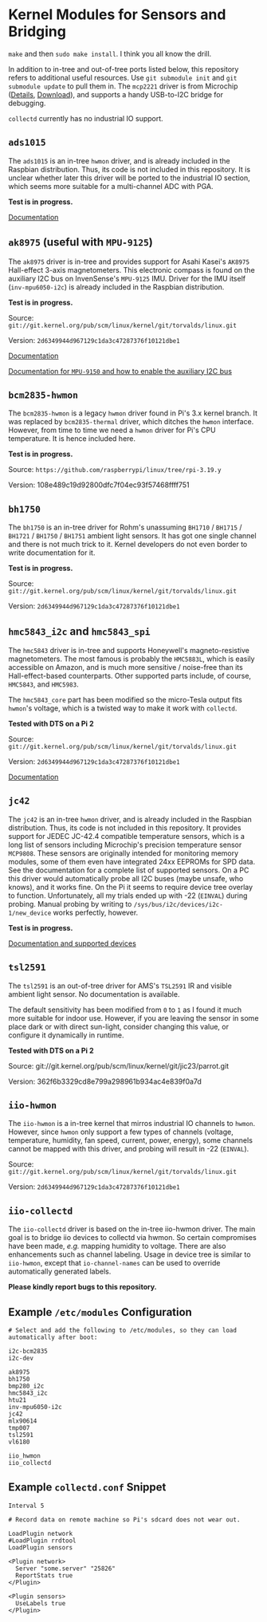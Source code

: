 Kernel Modules for Sensors and Bridging
=======================================

`make` and then `sudo make install`.
I think you all know the drill.

In addition to in-tree and out-of-tree ports listed below,
this repository refers to additional useful resources.
Use `git submodule init` and `git submodule update` to pull them in.
The `mcp2221` driver is from Microchip
([Details](http://www.microchip.com/wwwproducts/en/MCP2221A),
[Download](http://ww1.microchip.com/downloads/en/DeviceDoc/mcp2221_0_1.tar.gz)),
and supports a handy USB-to-I2C bridge for debugging.

`collectd` currently has no industrial IO support.



`ads1015`
---------
The `ads1015` is an in-tree `hwmon` driver, and is already included in the Raspbian distribution.
Thus, its code is not included in this repository.
It is unclear whether later this driver will be ported to the industrial IO section,
which seems more suitable for a multi-channel ADC with PGA.

**Test is in progress.**

[Documentation](https://www.kernel.org/doc/Documentation/devicetree/bindings/hwmon/ads1015.txt)


`ak8975` (useful with `MPU-9125`)
---------------------------------
The `ak8975` driver is in-tree and provides support for Asahi Kasei's `AK8975` Hall-effect 3-axis magnetometers.
This electronic compass is found on the auxiliary I2C bus on InvenSense's `MPU-9125` IMU.
Driver for the IMU itself (`inv-mpu6050-i2c`) is already included in the Raspbian distribution.

**Test is in progress.**

Source: `git://git.kernel.org/pub/scm/linux/kernel/git/torvalds/linux.git`

Version: `2d6349944d967129c1da3c47287376f10121dbe1`

[Documentation](https://www.kernel.org/doc/Documentation/devicetree/bindings/iio/magnetometer/ak8975.txt)

[Documentation for `MPU-9150` and how to enable the auxiliary I2C bus](https://www.kernel.org/doc/Documentation/devicetree/bindings/iio/imu/inv_mpu6050.txt)


`bcm2835-hwmon`
---------------
The `bcm2835-hwmon` is a legacy `hwmon` driver found in Pi's 3.x kernel branch.
It was replaced by `bcm2835-thermal` driver, which ditches the `hwmon` interface.
However, from time to time we need a `hwmon` driver for Pi's CPU temperature.
It is hence included here.

**Test is in progress.**

Source: `https://github.com/raspberrypi/linux/tree/rpi-3.19.y`

Version: 108e489c19d92800dfc7f04ec93f57468ffff751


`bh1750`
--------
The `bh1750` is an in-tree driver for Rohm's unassuming
`BH1710` / `BH1715` / `BH1721` / `BH1750` / `BH1751` ambient light sensors.
It has got one single channel and there is not much trick to it.
Kernel developers do not even border to write documentation for it.

**Test is in progress.**

Source: `git://git.kernel.org/pub/scm/linux/kernel/git/torvalds/linux.git`

Version: `2d6349944d967129c1da3c47287376f10121dbe1`


`hmc5843_i2c` and `hmc5843_spi`
-------------------------------
The `hmc5843` driver is in-tree and supports Honeywell's magneto-resistive magnetometers.
The most famous is probably the `HMC5883L`, which is easily accessible on Amazon,
and is much more sensitive / noise-free than its Hall-effect-based counterparts.
Other supported parts include, of course, `HMC5843`, and `HMC5983`.

The `hmc5843_core` part has been modified so the micro-Tesla output fits `hwmon`'s voltage,
which is a twisted way to make it work with `collectd`.

**Tested with DTS on a Pi 2**

Source: `git://git.kernel.org/pub/scm/linux/kernel/git/torvalds/linux.git`

Version: `2d6349944d967129c1da3c47287376f10121dbe1`

[Documentation](https://www.kernel.org/doc/Documentation/devicetree/bindings/iio/magnetometer/hmc5843.txt)


`jc42`
------
The `jc42` is an in-tree `hwmon` driver, and is already included in the Raspbian distribution.
Thus, its code is not included in this repository.
It provides support for JEDEC JC-42.4 compatible temperature sensors,
which is a long list of sensors including Microchip's precision temperature sensor `MCP9808`.
These sensors are originally intended for monitoring memory modules,
some of them even have integrated 24xx EEPROMs for SPD data.
See the documentation for a complete list of supported sensors.
On a PC this driver would automatically probe all I2C buses (maybe unsafe, who knows), and it works fine.
On the Pi it seems to require device tree overlay to function.
Unfortunately, all my trials ended up with -22 (`EINVAL`) during probing.
Manual probing by writing to `/sys/bus/i2c/devices/i2c-1/new_device` works perfectly, however.

**Test is in progress.**

[Documentation and supported devices](https://www.kernel.org/doc/Documentation/devicetree/bindings/hwmon/jc42.txt)


`tsl2591`
---------
The `tsl2591` is an out-of-tree driver for AMS's `TSL2591` IR and visible ambient light sensor.
No documentation is available.

The default sensitivity has been modified from `0` to `1` as I found it much more suitable for indoor use.
However, if you are leaving the sensor in some place dark or with direct sun-light,
consider changing this value, or configure it dynamically in runtime.

**Tested with DTS on a Pi 2**

Source: git://git.kernel.org/pub/scm/linux/kernel/git/jic23/parrot.git

Version: 362f6b3329cd8e799a298961b934ac4e839f0a7d



`iio-hwmon`
-----------
The `iio-hwmon` is a in-tree kernel that mirros industrial IO channels to `hwmon`.
However, since `hwmon` only support a few types of channels
(voltage, temperature, humidity, fan speed, current, power, energy),
some channels cannot be mapped with this driver,
and probing will result in -22 (`EINVAL`).

Source: `git://git.kernel.org/pub/scm/linux/kernel/git/torvalds/linux.git`

Version: `2d6349944d967129c1da3c47287376f10121dbe1`


`iio-collectd`
--------------
The `iio-collectd` driver is based on the in-tree iio-hwmon driver.
The main goal is to bridge iio devices to collectd via hwmon.
So certain compromises have been made, *e.g.* mapping humidity to voltage.
There are also enhancements such as channel labeling.
Usage in device tree is similar to `iio-hwmon`,
except that `io-channel-names` can be used to override automatically generated labels.

**Please kindly report bugs to this repository.**



Example `/etc/modules` Configuration
------------------------------------
```
# Select and add the following to /etc/modules, so they can load automatically after boot:

i2c-bcm2835
i2c-dev

ak8975
bh1750
bmp280_i2c
hmc5843_i2c
htu21
inv-mpu6050-i2c
jc42
mlx90614
tmp007
tsl2591
vl6180

iio_hwmon
iio_collectd
```


Example `collectd.conf` Snippet
-------------------------------
```
Interval 5

# Record data on remote machine so Pi's sdcard does not wear out.

LoadPlugin network
#LoadPlugin rrdtool
LoadPlugin sensors

<Plugin network>
  Server "some.server" "25826"
  ReportStats true
</Plugin>

<Plugin sensors>
  UseLabels true
</Plugin>
```
